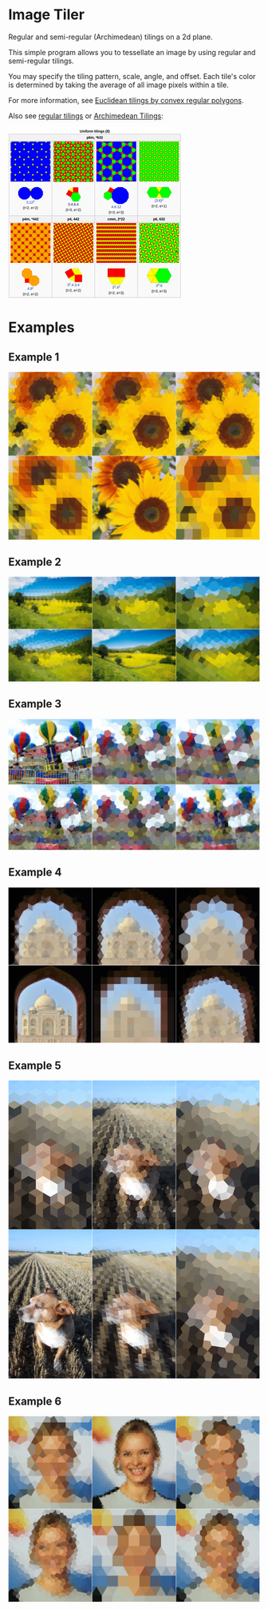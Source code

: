 # Image Tiler

Regular and semi-regular (Archimedean) tilings on a 2d plane.

This simple program allows you to tessellate an image by using
regular and semi-regular tilings.

You may specify the tiling pattern, scale, angle, and offset.  Each tile's
color is determined by taking the average of all image pixels within a tile.

For more information, see [Euclidean tilings by convex regular polygons](https://en.wikipedia.org/wiki/Euclidean_tilings_by_convex_regular_polygons).

Also see [regular tilings](https://en.wikipedia.org/wiki/Uniform_tiling) or [Archimedean Tilings](https://en.wikipedia.org/wiki/Euclidean_tilings_by_convex_regular_polygons#Archimedean.2C_uniform_or_semiregular_tilings):

[![Archimedean Tilings](/images/tilings.png?raw=true "Archimedean Tilings")](https://en.wikipedia.org/wiki/Euclidean_tilings_by_convex_regular_polygons#Archimedean.2C_uniform_or_semiregular_tilings)

# Examples

## Example 1
![Tiling Example](/montages/h_montage.png?raw=true "Tiling Example")

## Example 2
![Tiling Example](/montages/i_montage.png?raw=true "Tiling Example")

## Example 3
![Tiling Example](/montages/a_montage.png?raw=true "Tiling Example")

## Example 4
![Tiling Example](/montages/b_montage.png?raw=true "Tiling Example")

## Example 5
![Tiling Example](/montages/d_montage.png?raw=true "Tiling Example")

## Example 6
![Tiling Example](/montages/g_montage.png?raw=true "Tiling Example")
